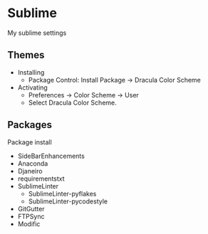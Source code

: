 # Sublime
My sublime settings

## Themes
- Installing
  - Package Control: Install Package -> Dracula Color Scheme
- Activating
  - Preferences -> Color Scheme -> User 
  - Select Dracula Color Scheme.
  
## Packages
Package install
- SideBarEnhancements
- Anaconda
- Djaneiro
- requirementstxt
- SublimeLinter
  - SublimeLinter-pyflakes
  - SublimeLinter-pycodestyle
- GitGutter
- FTPSync
- Modific

